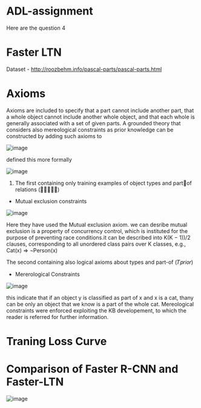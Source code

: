 # ADL-assignment

Here are the question 4 

# Faster LTN

Dataset - http://roozbehm.info/pascal-parts/pascal-parts.html

# Axioms

Axioms are included to specify that a part cannot include another part, that a whole object cannot include another whole object, and that each whole is generally associated with a set of given parts.
A grounded theory that considers also mereological constraints as prior knowledge can be constructed by adding such axioms to 

![image](https://user-images.githubusercontent.com/85010143/147633243-7c7875f1-c3f1-421b-b505-c68b37b1f029.png)

defined this more formally 

![image](https://user-images.githubusercontent.com/85010143/147633326-86d653a7-bbd3-4916-a0e4-461915c98bdb.png)

1) The first containing only training examples of object types and partof relations (𝑇𝑒𝑥𝑝𝑙)

* Mutual exclusion constraints
  
  
![image](https://user-images.githubusercontent.com/85010143/147626308-890d5fdb-cfc8-4763-a636-de5bda371f1c.png)

Here they have used the Mutual exclusion axiom. we can desribe mutual exclusion is a property of concurrency control, which is instituted for the purpose of preventing race conditions.it can be described into K(K − 1))/2 clauses, corresponding to all unordered class pairs over K classes, e.g., Cat(x) ⇒ ¬Person(x)

The second containing also logical axioms about types and part-of (𝑇𝑝𝑟𝑖𝑜𝑟)

* Mererological Constraints


![image](https://user-images.githubusercontent.com/85010143/147626354-39c31223-51f2-43d7-aa87-fd5bd1d746bf.png)

this indicate that if an object y is classified as part of x and x is a cat, thany can be only an object that we know is a part of the whole cat. Mereological constraints were enforced exploiting the KB developement, to which the reader is referred for further information.



# Traning Loss Curve

# Comparison of Faster R-CNN and Faster-LTN 

![image](https://user-images.githubusercontent.com/85010143/147636084-4e40b6e6-6b9f-4196-9907-dfe8a6b53cac.png)















 
 
 
